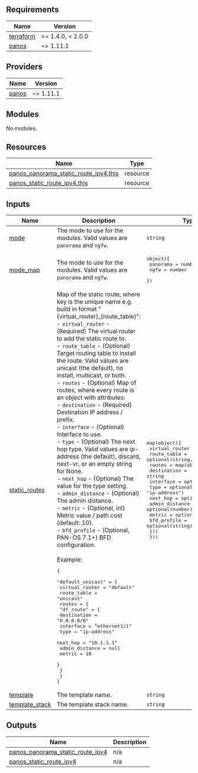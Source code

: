 <!-- BEGINNING OF PRE-COMMIT-TERRAFORM DOCS HOOK -->
## Requirements

| Name | Version |
|------|---------|
| <a name="requirement_terraform"></a> [terraform](#requirement\_terraform) | >= 1.4.0, < 2.0.0 |
| <a name="requirement_panos"></a> [panos](#requirement\_panos) | ~> 1.11.1 |

## Providers

| Name | Version |
|------|---------|
| <a name="provider_panos"></a> [panos](#provider\_panos) | ~> 1.11.1 |

## Modules

No modules.

## Resources

| Name | Type |
|------|------|
| [panos_panorama_static_route_ipv4.this](https://registry.terraform.io/providers/PaloAltoNetworks/panos/latest/docs/resources/panorama_static_route_ipv4) | resource |
| [panos_static_route_ipv4.this](https://registry.terraform.io/providers/PaloAltoNetworks/panos/latest/docs/resources/static_route_ipv4) | resource |

## Inputs

| Name | Description | Type | Default | Required |
|------|-------------|------|---------|:--------:|
| <a name="input_mode"></a> [mode](#input\_mode) | The mode to use for the modules. Valid values are `panorama` and `ngfw`. | `string` | n/a | yes |
| <a name="input_mode_map"></a> [mode\_map](#input\_mode\_map) | The mode to use for the modules. Valid values are `panorama` and `ngfw`. | <pre>object({<br>    panorama = number<br>    ngfw     = number<br>  })</pre> | <pre>{<br>  "ngfw": 1,<br>  "panorama": 0<br>}</pre> | no |
| <a name="input_static_routes"></a> [static\_routes](#input\_static\_routes) | Map of the static route, where key is the unique name e.g. build in format "{virtual\_router}\_{route\_table}":<br>- `virtual_router` - (Required) The virtual router to add the static route to.<br>- `route_table` - (Optional) Target routing table to install the route. Valid values are unicast (the default), no install, multicast, or both.<br>- `routes` - (Optional) Map of routes, where every route is an object with attributes:<br>  - `destination` - (Required) Destination IP address / prefix.<br>  - `interface` - (Optional) Interface to use.<br>  - `type` - (Optional) The next hop type. Valid values are ip-address (the default), discard, next-vr, or an empty string for None.<br>  - `next_hop` - (Optional) The value for the type setting.<br>  - `admin_distance` - (Optional) The admin distance.<br>  - `metric` - (Optional, int) Metric value / path cost (default: 10).<br>  - `bfd_profile` - (Optional, PAN-OS 7.1+) BFD configuration.<br><br>Example:<pre>{<br>  "default_unicast" = {<br>    virtual_router = "default"<br>    route_table    = "unicast"<br>    routes = {<br>      "df_route" = {<br>        destination    = "0.0.0.0/0"<br>        interface      = "ethernet1/1"<br>        type           = "ip-address"<br>        next_hop       = "10.1.1.1"<br>        admin_distance = null<br>        metric         = 10<br>      }<br>    }<br>  }<br>}</pre> | <pre>map(object({<br>    virtual_router = string<br>    route_table    = optional(string, "unicast")<br>    routes = map(object({<br>      destination    = string<br>      interface      = optional(string)<br>      type           = optional(string, "ip-address")<br>      next_hop       = optional(string)<br>      admin_distance = optional(number)<br>      metric         = optional(number, 10)<br>      bfd_profile    = optional(string)<br>    }))<br>  }))</pre> | `{}` | no |
| <a name="input_template"></a> [template](#input\_template) | The template name. | `string` | `"default"` | no |
| <a name="input_template_stack"></a> [template\_stack](#input\_template\_stack) | The template stack name. | `string` | `""` | no |

## Outputs

| Name | Description |
|------|-------------|
| <a name="output_panos_panorama_static_route_ipv4"></a> [panos\_panorama\_static\_route\_ipv4](#output\_panos\_panorama\_static\_route\_ipv4) | n/a |
| <a name="output_panos_static_route_ipv4"></a> [panos\_static\_route\_ipv4](#output\_panos\_static\_route\_ipv4) | n/a |
<!-- END OF PRE-COMMIT-TERRAFORM DOCS HOOK -->
